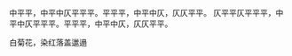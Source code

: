 中平平，中平中仄平平平。平平平，中平中仄，仄仄平平。
仄平平仄平平平，中平中仄平平平。平平平，中平中仄，仄仄平平。

白菊花，染红落盖邋遢
<!--stackedit_data:
eyJoaXN0b3J5IjpbNDgyNDkyODM5LC0yMDg4NzQ2NjEyLDE2NT
A5NDEwOTUsLTU2NjMzMzY5OSwxODU2OTI3MDIwLDE5Nzg4MzEx
NjksLTc3MjgxNDYsLTIwODg3NDY2MTIsLTE2OTk4OTc4MTAsLT
IwODg3NDY2MTIsLTMyNTc3MTQ5MCwtMjIzOTU2NDQ5LDM0OTUw
NzEyOSwtMzI1NzcxNDkwLDE1MDA5OTgxNDUsMjQ1MDAzMDM1LD
EzMTU4ODI1OTYsLTczNjkzODgyMiw1Njk0NzAyMzYsNDk3ODE4
ODEwXX0=
-->